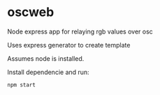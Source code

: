 # oscweb
Node express app for relaying rgb values over osc

Uses express generator to create template

Assumes node is installed.

Install dependencie and run:
```npm install
npm start
```
